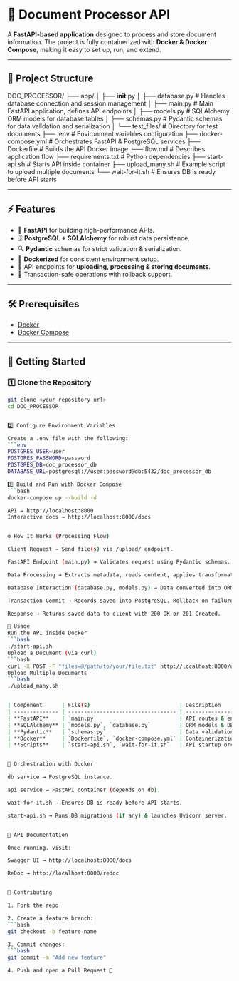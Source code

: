 # 📄 Document Processor API

A **FastAPI-based application** designed to process and store document information. The project is fully containerized with **Docker & Docker Compose**, making it easy to set up, run, and extend.

---

## 📂 Project Structure

DOC_PROCESSOR/
├── app/
│   ├── __init__.py
│   ├── database.py       # Handles database connection and session management
│   ├── main.py           # Main FastAPI application, defines API endpoints
│   ├── models.py         # SQLAlchemy ORM models for database tables
│   ├── schemas.py        # Pydantic schemas for data validation and serialization
│   └── test_files/       # Directory for test documents
├── .env                  # Environment variables configuration
├── docker-compose.yml    # Orchestrates FastAPI & PostgreSQL services
├── Dockerfile            # Builds the API Docker image
├── flow.md               # Describes application flow
├── requirements.txt      # Python dependencies
├── start-api.sh          # Starts API inside container
├── upload_many.sh        # Example script to upload multiple documents
└── wait-for-it.sh        # Ensures DB is ready before API starts


---

## ⚡ Features

- 🚀 **FastAPI** for building high-performance APIs.  
- 🗄 **PostgreSQL + SQLAlchemy** for robust data persistence.  
- 🔍 **Pydantic** schemas for strict validation & serialization.  
- 🐳 **Dockerized** for consistent environment setup.  
- 📂 API endpoints for **uploading, processing & storing documents**.  
- 🔄 Transaction-safe operations with rollback support.  

---

## 🛠 Prerequisites

- [Docker](https://docs.docker.com/get-docker/)  
- [Docker Compose](https://docs.docker.com/compose/)  

---

## 🚀 Getting Started

### 1️⃣ Clone the Repository
```bash
git clone <your-repository-url>
cd DOC_PROCESSOR


2️⃣ Configure Environment Variables

Create a .env file with the following:
```env
POSTGRES_USER=user
POSTGRES_PASSWORD=password
POSTGRES_DB=doc_processor_db
DATABASE_URL=postgresql://user:password@db:5432/doc_processor_db

3️⃣ Build and Run with Docker Compose
```bash
docker-compose up --build -d

API → http://localhost:8000
Interactive docs → http://localhost:8000/docs


⚙️ How It Works (Processing Flow)

Client Request → Send file(s) via /upload/ endpoint.

FastAPI Endpoint (main.py) → Validates request using Pydantic schemas.

Data Processing → Extracts metadata, reads content, applies transformations.

Database Interaction (database.py, models.py) → Data converted into ORM objects.

Transaction Commit → Records saved into PostgreSQL. Rollback on failure.

Response → Returns saved data to client with 200 OK or 201 Created.

📡 Usage
Run the API inside Docker
```bash
./start-api.sh
Upload a Document (via curl)
```bash
curl -X POST -F "files=@/path/to/your/file.txt" http://localhost:8000/upload
Upload Multiple Documents
```bash
./upload_many.sh


| Component      | File(s)                            | Description                     |
| -------------- | ---------------------------------- | ------------------------------- |
| **FastAPI**    | `main.py`                          | API routes & endpoints          |
| **SQLAlchemy** | `models.py`, `database.py`         | ORM models & DB session mgmt    |
| **Pydantic**   | `schemas.py`                       | Data validation & serialization |
| **Docker**     | `Dockerfile`, `docker-compose.yml` | Containerization setup          |
| **Scripts**    | `start-api.sh`, `wait-for-it.sh`   | API startup orchestration       |


🐳 Orchestration with Docker

db service → PostgreSQL instance.

api service → FastAPI container (depends on db).

wait-for-it.sh → Ensures DB is ready before API starts.

start-api.sh → Runs DB migrations (if any) & launches Uvicorn server.


📜 API Documentation

Once running, visit:

Swagger UI → http://localhost:8000/docs

ReDoc → http://localhost:8000/redoc


🤝 Contributing

1. Fork the repo

2. Create a feature branch:
```bash
git checkout -b feature-name

3. Commit changes:
```bash
git commit -m "Add new feature"

4. Push and open a Pull Request 🚀
